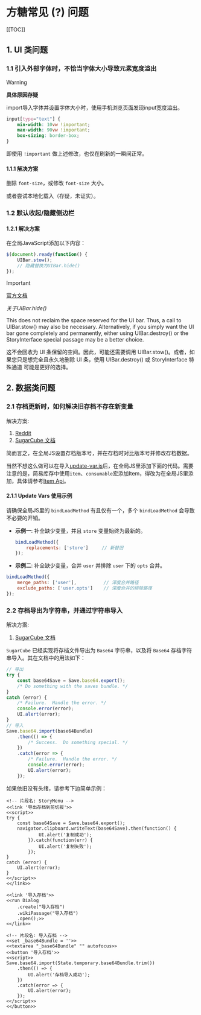 # 方糖常见 (?) 问题

[[TOC]]

## 1. UI 类问题
### 1.1 引入外部字体时，不恰当字体大小导致元素宽度溢出
> [!WARNING]
> **具体原因存疑**

import导入字体并设置字体大小时，使用手机浏览页面发现input宽度溢出。

```css
input[type="text"] {
	min-width: 10vw !important;
  	max-width: 90vw !important;
    box-sizing: border-box;
}
```

即使用 `!important` 做上述修改，也仅在刷新的一瞬间正常。

#### 1.1.1 解决方案

删除 `font-size`，或修改 `font-size` 大小。

或者尝试本地化载入（存疑，未证实）。


### 1.2 默认收起/隐藏侧边栏

#### 1.2.1 解决方案

在全局JavaScript添加以下内容：

```javascript
$(document).ready(function() {
    UIBar.stow();
    // 隐藏替换为UIBar.hide()
});
```

> [!IMPORTANT]
> [官方文档](https://www.motoslave.net/sugarcube/2/docs/#uibar-api-method-hide)
> 
> *关于UIBar.hide()*
> 
> This does not reclaim the space reserved for the UI bar. Thus, a call to UIBar.stow() may also be necessary. Alternatively, if you simply want the UI bar gone completely and permanently, either using UIBar.destroy() or the StoryInterface special passage may be a better choice.
> 
> 这不会回收为 UI 条保留的空间。因此，可能还需要调用 UIBar.stow()。或者，如果您只是想完全且永久地删除 UI 条，使用 UIBar.destroy() 或 StoryInterface 特殊通道 可能是更好的选择。

## 2. 数据类问题

### 2.1 存档更新时，如何解决旧存档不存在新变量

解决方案:
1. [Reddit](https://www.reddit.com/r/twinegames/comments/17g772o/saveonloadadd_and_object_variables/)
2. [SugarCube 文档](https://www.motoslave.net/sugarcube/2/docs/#save-api-onload-method-add)

简而言之，在全局JS设置存档版本号，并在存档时对比版本号并修改存档数据。

当然不想这么做可以在导入[update-var.js](https://raven-book.github.io/TweeGoGuide/js/utils/update-vars.min.js)后，在全局JS里添加下面的代码。需要注意的是，简易库存中使用`item`、`consumable`宏添加Item，得改为在全局JS里添加，具体请参考[Item Api](https://github.com/ChapelR/simple-inventory/blob/main/docs/ItemAPI.md)。

#### 2.1.1 Update Vars 使用示例
请确保全局JS里的 `bindLoadMethod` 有且仅有一个，多个 `bindLoadMethod` 会导致不必要的开销。


* **示例一**: 补全缺少变量，并且 `store` 变量始终为最新的。

	```JavaScript
	bindLoadMethod({
		replacements: ['store']		// 新替旧
	});
	```

* **示例二**: 补全缺少变量，合并 `user` 并排除 `user` 下的 `opts` 合并。

```JavaScript
bindLoadMethod({
	merge_paths: ['user'], 			// 深度合并路径
	exclude_paths: ['user.opts'] 	// 深度合并的排除路径
});
```

### 2.2 存档导出为字符串，并通过字符串导入

解决方案:
1. [SugarCube 文档](https://www.motoslave.net/sugarcube/2/docs/#save-api-base64-method-export)

`SugarCube` 已经实现将存档文件导出为 `Base64` 字符串，以及将 `Base64` 存档字符串导入。其在文档中的用法如下：

```JavaScript
// 导出
try {
	const base64Save = Save.base64.export();
	/* Do something with the saves bundle. */
}
catch (error) {
	/* Failure.  Handle the error. */
	console.error(error);
	UI.alert(error);
}
// 导入
Save.base64.import(base64Bundle)
	.then(() => {
		/* Success.  Do something special. */
	})
	.catch(error => {
		/* Failure.  Handle the error. */
		console.error(error);
		UI.alert(error);
	});
```

如果依旧没有头绪，请参考下边简单示例：

```SugarCube
<!-- 片段名: StoryMenu -->
<<link '导出存档到剪切板'>>
<<script>>
try {
	const base64Save = Save.base64.export();
	navigator.clipboard.writeText(base64Save).then(function() {  
            UI.alert('复制成功');
        }).catch(function(err) {
           	UI.alert('复制失败');
        });
}
catch (error) {
	UI.alert(error);
}
<</script>>
<</link>>

<<link '导入存档'>>
<<run Dialog
	.create("导入存档")
	.wikiPassage("导入存档")
	.open();>>
<</link>>

<!-- 片段名: 导入存档 -->
<<set _base64Bundle = ''>>
<<textarea "_base64Bundle" "" autofocus>>
<<button '导入存档'>>
<<script>>
Save.base64.import(State.temporary.base64Bundle.trim())
	.then(() => {
		UI.alert('存档导入成功');
	})
	.catch(error => {
		UI.alert(error);
	});
<</script>>
<</button>>
```